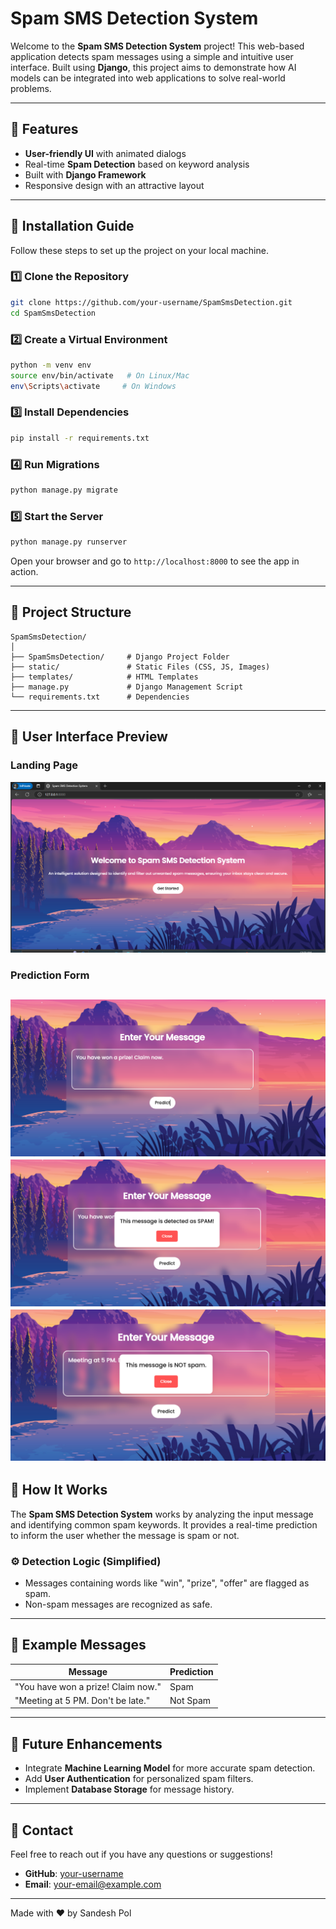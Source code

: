 # Spam SMS Detection System

Welcome to the **Spam SMS Detection System** project! This web-based application detects spam messages using a simple and intuitive user interface. Built using **Django**, this project aims to demonstrate how AI models can be integrated into web applications to solve real-world problems.

---

## 🌟 Features
- **User-friendly UI** with animated dialogs
- Real-time **Spam Detection** based on keyword analysis
- Built with **Django Framework**
- Responsive design with an attractive layout

---

## 🚀 Installation Guide
Follow these steps to set up the project on your local machine.

### 1️⃣ **Clone the Repository**
```bash
git clone https://github.com/your-username/SpamSmsDetection.git
cd SpamSmsDetection
```

### 2️⃣ **Create a Virtual Environment**
```bash
python -m venv env
source env/bin/activate   # On Linux/Mac
env\Scripts\activate     # On Windows
```

### 3️⃣ **Install Dependencies**
```bash
pip install -r requirements.txt
```

### 4️⃣ **Run Migrations**
```bash
python manage.py migrate
```

### 5️⃣ **Start the Server**
```bash
python manage.py runserver
```

Open your browser and go to `http://localhost:8000` to see the app in action.

---

## 📂 Project Structure
```
SpamSmsDetection/
│
├── SpamSmsDetection/     # Django Project Folder
├── static/               # Static Files (CSS, JS, Images)
├── templates/            # HTML Templates
├── manage.py             # Django Management Script
└── requirements.txt      # Dependencies
```

---

## 📸 User Interface Preview

### **Landing Page**
![landing page](image.png)
### **Prediction Form**
![form](image-1.png)
![spam detected](image-2.png)
![not spam](image-3.png)
---

## 🧪 How It Works
The **Spam SMS Detection System** works by analyzing the input message and identifying common spam keywords. It provides a real-time prediction to inform the user whether the message is spam or not.

### ⚙️ **Detection Logic** (Simplified)
- Messages containing words like "win", "prize", "offer" are flagged as spam.
- Non-spam messages are recognized as safe.

---

## 📄 Example Messages
| **Message**                          | **Prediction** |
|--------------------------------------|----------------|
| "You have won a prize! Claim now."  | Spam           |
| "Meeting at 5 PM. Don't be late."    | Not Spam       |

---

## 🤖 Future Enhancements
- Integrate **Machine Learning Model** for more accurate spam detection.
- Add **User Authentication** for personalized spam filters.
- Implement **Database Storage** for message history.

---

## 📧 Contact
Feel free to reach out if you have any questions or suggestions!

- **GitHub**: [your-username](https://github.com/your-username)
- **Email**: your-email@example.com

---

Made with ❤️ by Sandesh Pol
